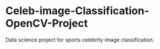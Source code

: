 # Celeb-image-Classification-OpenCV-Project
Data science project for sports celebrity image classification.
